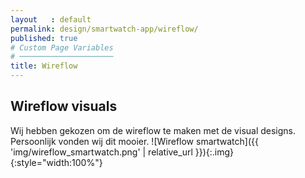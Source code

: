 ```yaml
---
layout   : default
permalink: design/smartwatch-app/wireflow/
published: true
# Custom Page Variables
# ─────────────────────
title: Wireflow
---
```

## Wireflow visuals
Wij hebben gekozen om de wireflow te maken met de visual designs. Persoonlijk vonden wij dit mooier. 
![Wireflow smartwatch]({{ 'img/wireflow_smartwatch.png' | relative_url }}){:.img}{:style="width:100%"}


